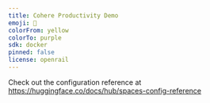 ```yaml
---
title: Cohere Productivity Demo
emoji: 👀
colorFrom: yellow
colorTo: purple
sdk: docker
pinned: false
license: openrail
---
```


Check out the configuration reference at https://huggingface.co/docs/hub/spaces-config-reference
